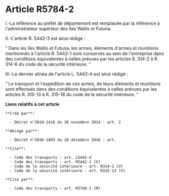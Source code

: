 # Article R5784-2

I.-La référence au préfet de département est remplacée par la référence à l'administrateur supérieur des îles Wallis et
Futuna. 

II.-L'article R. 5442-3 est ainsi rédigé : 

“ Dans les îles Wallis et Futuna, les armes, éléments d'armes et munitions mentionnés à l'article R. 5442-1 sont conservés au
sein de l'entreprise dans des conditions équivalentes à celles prévues par les articles R. 314-2 à R. 314-6 du code de la
sécurité intérieure. ” 

III.-Le dernier alinéa de l'article L. 5442-4 est ainsi rédigé : 

“ Le transport et l'expédition de ces armes, de leurs éléments et munitions sont effectués dans des conditions équivalentes à
celles prévues par les articles R. 315-13 à R. 315-18 du code de la sécurité intérieure. ”

**Liens relatifs à cet article**

	**Créé par**:

	  - Décret n°2014-1416 du 28 novembre 2014 - art. 2

	**Abrogé par**:

	  - Décret n°2016-1893 du 28 décembre 2016 - art.

	**Cite**:

	  - Code des transports - art. L5442-4
	  - Code des transports - art. R5442-1 (V)
	  - Code de la sécurité intérieure - art. R314-2 (V)
	  - Code de la sécurité intérieure - art. R315-13 (V)

	**Cité par**:

	  - Code des transports - art. R5784-1 (M)

